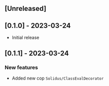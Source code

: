 ## [Unreleased]

## [0.1.0] - 2023-03-24

- Initial release

## [0.1.1] - 2023-03-24

### New features

- Added new cop `Solidus/ClassEvalDecorator`
